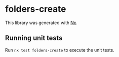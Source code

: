 # folders-create

This library was generated with [Nx](https://nx.dev).

## Running unit tests

Run `nx test folders-create` to execute the unit tests.
